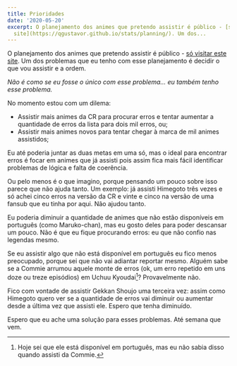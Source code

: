 ```yaml
---
title: Prioridades
date: '2020-05-20'
excerpt: O planejamento dos animes que pretendo assistir é público - [só visitar este
  site](https://qgustavor.github.io/stats/planning/). Um dos...
---
```




O planejamento dos animes que pretendo assistir é público - [só visitar este site](https://qgustavor.github.io/stats/planning/). Um dos problemas que eu tenho com esse planejamento é decidir o que vou assistir e a ordem.

*Não é como se eu fosse o único com esse problema… eu também tenho esse problema.*

No momento estou com um dilema:

* Assistir mais animes da CR para procurar erros e tentar aumentar a quantidade de erros da lista para dois mil erros, ou;
* Assistir mais animes novos para tentar chegar à marca de mil animes assistidos;

Eu até poderia juntar as duas metas em uma só, mas o ideal para encontrar erros é focar em animes que já assisti pois assim fica mais fácil identificar problemas de lógica e falta de coerência.

Ou pelo menos é o que imagino, porque pensando um pouco sobre isso parece que não ajuda tanto. Um exemplo: já assisti Himegoto três vezes e só achei cinco erros na versão da CR e vinte e cinco na versão de uma fansub que eu tinha por aqui. Não ajudou tanto.

Eu poderia diminuir a quantidade de animes que não estão disponíveis em português (como Maruko-chan), mas eu gosto deles para poder descansar um pouco. Não é que eu fique procurando erros: eu que não confio nas legendas mesmo.

Se eu assistir algo que não está disponível em português eu fico menos preocupado, porque sei que não vai adiantar reportar mesmo. Alguém sabe se a Commie arrumou aquele monte de erros (ok, um erro repetido em uns doze ou treze episódios) em Uchuu Kyoudai[^1]? Provavelmente não.

Fico com vontade de assistir Gekkan Shoujo uma terceira vez: assim como Himegoto quero ver se a quantidade de erros vai diminuir ou aumentar desde a última vez que assisti ele. Espero que tenha diminuído.

Espero que eu ache uma solução para esses problemas. Até semana que vem.

[^1]:  Hoje sei que ele está disponível em português, mas eu não sabia disso quando assisti da Commie.